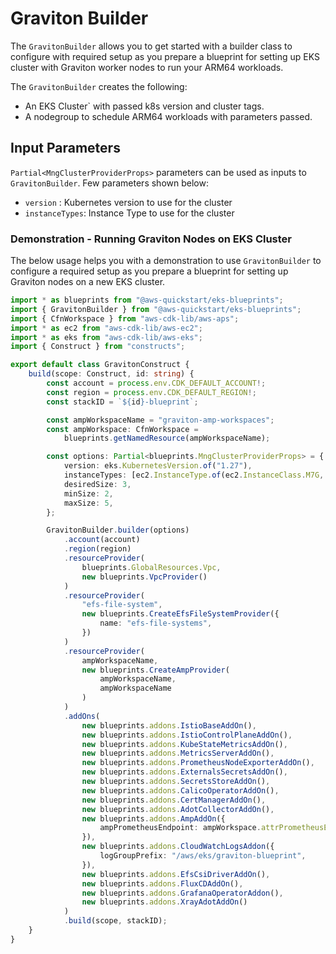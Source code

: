 # Graviton Builder

The `GravitonBuilder` allows you to get started with a builder class to configure with required setup as you prepare a blueprint for setting up EKS cluster with Graviton worker nodes to run your ARM64 workloads.

The `GravitonBuilder` creates the following:

- An EKS Cluster` with passed k8s version and cluster tags.
- A nodegroup to schedule ARM64 workloads with parameters passed.

## Input Parameters

`Partial<MngClusterProviderProps>` parameters can be used as inputs to `GravitonBuilder`. Few parameters shown below:

- `version` : Kubernetes version to use for the cluster
- `instanceTypes`: Instance Type to use for the cluster

### Demonstration - Running Graviton Nodes on EKS Cluster

The below usage helps you with a demonstration to use `GravitonBuilder` to configure a required setup as you prepare a blueprint for setting up Graviton nodes on a new EKS cluster.

```typescript
import * as blueprints from "@aws-quickstart/eks-blueprints";
import { GravitonBuilder } from "@aws-quickstart/eks-blueprints";
import { CfnWorkspace } from "aws-cdk-lib/aws-aps";
import * as ec2 from "aws-cdk-lib/aws-ec2";
import * as eks from "aws-cdk-lib/aws-eks";
import { Construct } from "constructs";

export default class GravitonConstruct {
    build(scope: Construct, id: string) {
        const account = process.env.CDK_DEFAULT_ACCOUNT!;
        const region = process.env.CDK_DEFAULT_REGION!;
        const stackID = `${id}-blueprint`;

        const ampWorkspaceName = "graviton-amp-workspaces";
        const ampWorkspace: CfnWorkspace =
            blueprints.getNamedResource(ampWorkspaceName);

        const options: Partial<blueprints.MngClusterProviderProps> = {
            version: eks.KubernetesVersion.of("1.27"),
            instanceTypes: [ec2.InstanceType.of(ec2.InstanceClass.M7G, ec2.InstanceSize.XLARGE)],
            desiredSize: 3,
            minSize: 2,
            maxSize: 5,
        };

        GravitonBuilder.builder(options)
            .account(account)
            .region(region)
            .resourceProvider(
                blueprints.GlobalResources.Vpc,
                new blueprints.VpcProvider()
            )
            .resourceProvider(
                "efs-file-system",
                new blueprints.CreateEfsFileSystemProvider({
                    name: "efs-file-systems",
                })
            )
            .resourceProvider(
                ampWorkspaceName,
                new blueprints.CreateAmpProvider(
                    ampWorkspaceName,
                    ampWorkspaceName
                )
            )
            .addOns(
                new blueprints.addons.IstioBaseAddOn(),
                new blueprints.addons.IstioControlPlaneAddOn(),
                new blueprints.addons.KubeStateMetricsAddOn(),
                new blueprints.addons.MetricsServerAddOn(),
                new blueprints.addons.PrometheusNodeExporterAddOn(),
                new blueprints.addons.ExternalsSecretsAddOn(),
                new blueprints.addons.SecretsStoreAddOn(),
                new blueprints.addons.CalicoOperatorAddOn(),
                new blueprints.addons.CertManagerAddOn(),
                new blueprints.addons.AdotCollectorAddOn(),
                new blueprints.addons.AmpAddOn({
                    ampPrometheusEndpoint: ampWorkspace.attrPrometheusEndpoint
                }),
                new blueprints.addons.CloudWatchLogsAddon({
                    logGroupPrefix: "/aws/eks/graviton-blueprint",
                }),
                new blueprints.addons.EfsCsiDriverAddOn(),
                new blueprints.addons.FluxCDAddOn(),
                new blueprints.addons.GrafanaOperatorAddon(),
                new blueprints.addons.XrayAdotAddOn()
            )
            .build(scope, stackID);
    }
}
```
